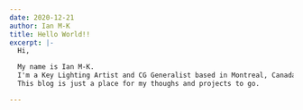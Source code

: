 ```yaml
---
date: 2020-12-21
author: Ian M-K
title: Hello World!!
excerpt: |-
  Hi,

  My name is Ian M-K.
  I'm a Key Lighting Artist and CG Generalist based in Montreal, Canada.
  This blog is just a place for my thoughs and projects to go.

---
```

